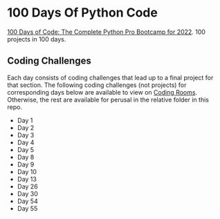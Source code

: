 # 100 Days Of Python Code
[100 Days of Code: The Complete Python Pro Bootcamp for 2022](https://www.udemy.com/course/100-days-of-code/). 100 projects in 100 days.

## Coding Challenges
Each day consists of coding challenges that lead up to a final project for that section. The following coding challenges (not projects) for corresponding days below are available to view on [Coding Rooms](https://app.codingrooms.com/management/dashboard). Otherwise, the rest are available for perusal in the relative folder in this repo.
* Day 1
* Day 2
* Day 3
* Day 4
* Day 5
* Day 8
* Day 9
* Day 10
* Day 13
* Day 26
* Day 30
* Day 54
* Day 55
